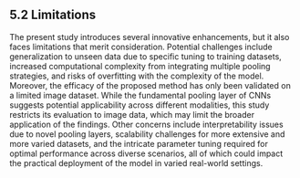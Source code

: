 ## 5.2 Limitations

The present study introduces several innovative enhancements, but it also faces limitations that merit consideration. Potential challenges include generalization to unseen data due to specific tuning to training datasets, increased computational complexity from integrating multiple pooling strategies, and risks of overfitting with the complexity of the model. Moreover, the efficacy of the proposed method has only been validated on a limited image dataset. While the fundamental pooling layer of CNNs suggests potential applicability across different modalities, this study restricts its evaluation to image data, which may limit the broader application of the findings. Other concerns include interpretability issues due to novel pooling layers, scalability challenges for more extensive and more varied datasets, and the intricate parameter tuning required for optimal performance across diverse scenarios, all of which could impact the practical deployment of the model in varied real-world settings.
